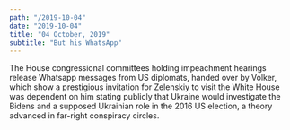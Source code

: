 ```yaml
---
path: "/2019-10-04"
date: "2019-10-04"
title: "04 October, 2019"
subtitle: "But his WhatsApp"
---
```


The House congressional committees holding impeachment hearings release Whatsapp messages from US diplomats, handed over by Volker, which show a prestigious invitation for Zelenskiy to visit the White House was dependent on him stating publicly that Ukraine would investigate the Bidens and a supposed Ukrainian role in the 2016 US election, a theory advanced in far-right conspiracy circles.